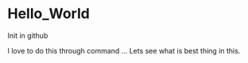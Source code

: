 # Hello_World
Init in github
 
 I love to do this through command ...
 Lets see what is best thing in this.
